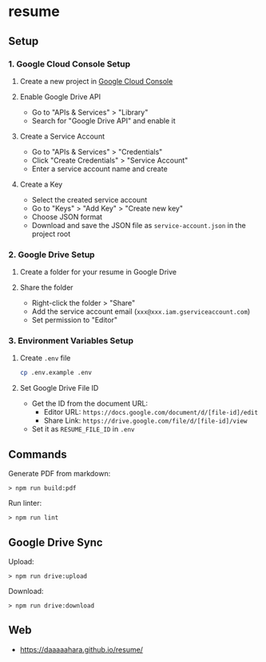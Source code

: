 # resume

## Setup

### 1. Google Cloud Console Setup

1. Create a new project in [Google Cloud Console](https://console.cloud.google.com/)

2. Enable Google Drive API
   - Go to "APIs & Services" > "Library"
   - Search for "Google Drive API" and enable it

3. Create a Service Account
   - Go to "APIs & Services" > "Credentials"
   - Click "Create Credentials" > "Service Account"
   - Enter a service account name and create

4. Create a Key
   - Select the created service account
   - Go to "Keys" > "Add Key" > "Create new key"
   - Choose JSON format
   - Download and save the JSON file as `service-account.json` in the project root

### 2. Google Drive Setup

1. Create a folder for your resume in Google Drive

2. Share the folder
   - Right-click the folder > "Share"
   - Add the service account email (`xxx@xxx.iam.gserviceaccount.com`)
   - Set permission to "Editor"

### 3. Environment Variables Setup

1. Create `.env` file
   ```bash
   cp .env.example .env
   ```

2. Set Google Drive File ID
   - Get the ID from the document URL:
     - Editor URL: `https://docs.google.com/document/d/[file-id]/edit`
     - Share Link: `https://drive.google.com/file/d/[file-id]/view`
   - Set it as `RESUME_FILE_ID` in `.env`

## Commands

Generate PDF from markdown:
```
> npm run build:pdf
```

Run linter:
```
> npm run lint
```

## Google Drive Sync

Upload:
```
> npm run drive:upload
```

Download:
```
> npm run drive:download
```

## Web
- https://daaaaahara.github.io/resume/
